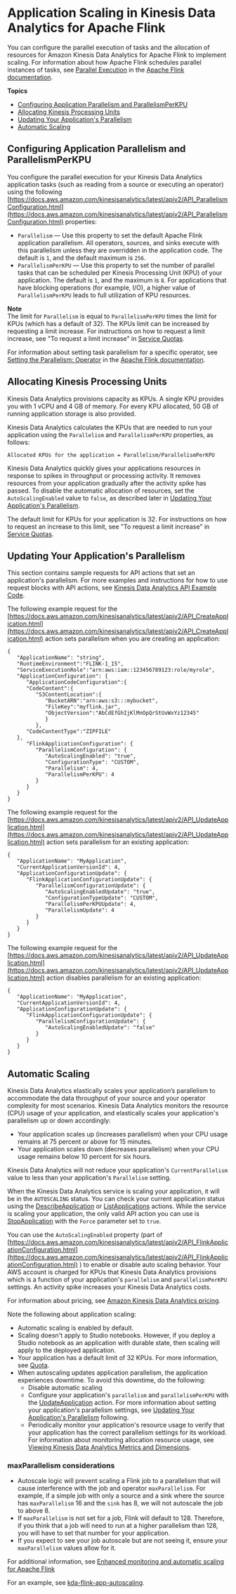 # Application Scaling in Kinesis Data Analytics for Apache Flink<a name="how-scaling"></a>

You can configure the parallel execution of tasks and the allocation of resources for Amazon Kinesis Data Analytics for Apache Flink to implement scaling\. For information about how Apache Flink schedules parallel instances of tasks, see [Parallel Execution](https://nightlies.apache.org/flink/flink-docs-release-1.15/dev/parallel.html) in the [Apache Flink documentation](https://nightlies.apache.org/flink/flink-docs-release-1.15/)\.

**Topics**
+ [Configuring Application Parallelism and ParallelismPerKPU](#how-parallelism)
+ [Allocating Kinesis Processing Units](#how-scaling-kpus)
+ [Updating Your Application's Parallelism](#how-scaling-howto)
+ [Automatic Scaling](#how-scaling-auto)

## Configuring Application Parallelism and ParallelismPerKPU<a name="how-parallelism"></a>

You configure the parallel execution for your Kinesis Data Analytics application tasks \(such as reading from a source or executing an operator\) using the following [https://docs.aws.amazon.com/kinesisanalytics/latest/apiv2/API_ParallelismConfiguration.html](https://docs.aws.amazon.com/kinesisanalytics/latest/apiv2/API_ParallelismConfiguration.html) properties: 
+ `Parallelism` — Use this property to set the default Apache Flink application parallelism\. All operators, sources, and sinks execute with this parallelism unless they are overridden in the application code\. The default is `1`, and the default maximum is `256`\.
+ `ParallelismPerKPU` — Use this property to set the number of parallel tasks that can be scheduled per Kinesis Processing Unit \(KPU\) of your application\. The default is `1`, and the maximum is `8`\. For applications that have blocking operations \(for example, I/O\), a higher value of `ParallelismPerKPU` leads to full utilization of KPU resources\.

**Note**  
The limit for `Parallelism` is equal to `ParallelismPerKPU` times the limit for KPUs \(which has a default of 32\)\. The KPUs limit can be increased by requesting a limit increase\. For instructions on how to request a limit increase, see "To request a limit increase" in [Service Quotas](https://docs.aws.amazon.com/general/latest/gr/aws_service_limits.html)\.

For information about setting task parallelism for a specific operator, see [ Setting the Parallelism: Operator](https://nightlies.apache.org/flink/flink-docs-release-1.15/dev/parallel.html#operator-level) in the [Apache Flink documentation](https://nightlies.apache.org/flink/flink-docs-release-1.15/)\.

## Allocating Kinesis Processing Units<a name="how-scaling-kpus"></a>

Kinesis Data Analytics provisions capacity as KPUs\. A single KPU provides you with 1 vCPU and 4 GB of memory\. For every KPU allocated, 50 GB of running application storage is also provided\. 

Kinesis Data Analytics calculates the KPUs that are needed to run your application using the `Parallelism` and `ParallelismPerKPU` properties, as follows:

```
Allocated KPUs for the application = Parallelism/ParallelismPerKPU
```

Kinesis Data Analytics quickly gives your applications resources in response to spikes in throughput or processing activity\. It removes resources from your application gradually after the activity spike has passed\. To disable the automatic allocation of resources, set the `AutoScalingEnabled` value to `false`, as described later in [Updating Your Application's Parallelism](#how-scaling-howto)\. 

The default limit for KPUs for your application is 32\. For instructions on how to request an increase to this limit, see "To request a limit increase" in [Service Quotas](https://docs.aws.amazon.com/general/latest/gr/aws_service_limits.html)\.

## Updating Your Application's Parallelism<a name="how-scaling-howto"></a>

This section contains sample requests for API actions that set an application's parallelism\. For more examples and instructions for how to use request blocks with API actions, see [Kinesis Data Analytics API Example Code](api-examples.md)\.

The following example request for the [https://docs.aws.amazon.com/kinesisanalytics/latest/apiv2/API_CreateApplication.html](https://docs.aws.amazon.com/kinesisanalytics/latest/apiv2/API_CreateApplication.html) action sets parallelism when you are creating an application:

```
{
   "ApplicationName": "string",
   "RuntimeEnvironment":"FLINK-1_15",
   "ServiceExecutionRole":"arn:aws:iam::123456789123:role/myrole",
   "ApplicationConfiguration": { 
      "ApplicationCodeConfiguration":{
      "CodeContent":{
         "S3ContentLocation":{
            "BucketARN":"arn:aws:s3:::mybucket",
            "FileKey":"myflink.jar",
            "ObjectVersion":"AbCdEfGhIjKlMnOpQrStUvWxYz12345"
            }
         },
      "CodeContentType":"ZIPFILE"
   },   
      "FlinkApplicationConfiguration": { 
         "ParallelismConfiguration": { 
            "AutoScalingEnabled": "true",
            "ConfigurationType": "CUSTOM",
            "Parallelism": 4,
            "ParallelismPerKPU": 4
         }
      }
   }
}
```

The following example request for the [https://docs.aws.amazon.com/kinesisanalytics/latest/apiv2/API_UpdateApplication.html](https://docs.aws.amazon.com/kinesisanalytics/latest/apiv2/API_UpdateApplication.html) action sets parallelism for an existing application:

```
{
   "ApplicationName": "MyApplication",
   "CurrentApplicationVersionId": 4,
   "ApplicationConfigurationUpdate": { 
      "FlinkApplicationConfigurationUpdate": { 
         "ParallelismConfigurationUpdate": { 
            "AutoScalingEnabledUpdate": "true",
            "ConfigurationTypeUpdate": "CUSTOM",
            "ParallelismPerKPUUpdate": 4,
            "ParallelismUpdate": 4
         }
      }
   }
}
```

The following example request for the [https://docs.aws.amazon.com/kinesisanalytics/latest/apiv2/API_UpdateApplication.html](https://docs.aws.amazon.com/kinesisanalytics/latest/apiv2/API_UpdateApplication.html) action disables parallelism for an existing application:

```
{
   "ApplicationName": "MyApplication",
   "CurrentApplicationVersionId": 4,
   "ApplicationConfigurationUpdate": { 
      "FlinkApplicationConfigurationUpdate": { 
         "ParallelismConfigurationUpdate": { 
            "AutoScalingEnabledUpdate": "false"
         }
      }
   }
}
```

## Automatic Scaling<a name="how-scaling-auto"></a>

Kinesis Data Analytics elastically scales your application’s parallelism to accommodate the data throughput of your source and your operator complexity for most scenarios\. Kinesis Data Analytics monitors the resource \(CPU\) usage of your application, and elastically scales your application's parallelism up or down accordingly:
+ Your application scales up \(increases parallelism\) when your CPU usage remains at 75 percent or above for 15 minutes\.
+ Your application scales down \(decreases parallelism\) when your CPU usage remains below 10 percent for six hours\.

Kinesis Data Analytics will not reduce your application's `CurrentParallelism` value to less than your application's `Parallelism` setting\.

When the Kinesis Data Analytics service is scaling your application, it will be in the `AUTOSCALING` status\. You can check your current application status using the [ DescribeApplication](https://docs.aws.amazon.com/kinesisanalytics/latest/apiv2/API_DescribeApplication.html) or [ ListApplications](https://docs.aws.amazon.com/kinesisanalytics/latest/apiv2/API_ListApplications.html) actions\. While the service is scaling your application, the only valid API action you can use is [ StopApplication](https://docs.aws.amazon.com/kinesisanalytics/latest/apiv2/API_ListApplications.html) with the `Force` parameter set to `true`\.

You can use the `AutoScalingEnabled` property \(part of [https://docs.aws.amazon.com/kinesisanalytics/latest/apiv2/API_FlinkApplicationConfiguration.html](https://docs.aws.amazon.com/kinesisanalytics/latest/apiv2/API_FlinkApplicationConfiguration.html) \) to enable or disable auto scaling behavior\. Your AWS account is charged for KPUs that Kinesis Data Analytics provisions which is a function of your application's `parallelism` and `parallelismPerKPU` settings\. An activity spike increases your Kinesis Data Analytics costs\.

For information about pricing, see [Amazon Kinesis Data Analytics pricing](https://aws.amazon.com/kinesis/data-analytics/pricing/)\. 

Note the following about application scaling:
+ Automatic scaling is enabled by default\.
+ Scaling doesn't apply to Studio notebooks\. However, if you deploy a Studio notebook as an application with durable state, then scaling will apply to the deployed application\.
+ Your application has a default limit of 32 KPUs\. For more information, see [Quota](limits.md)\.
+ When autoscaling updates application parallelism, the application experiences downtime\. To avoid this downtime, do the following:
  + Disable automatic scaling
  + Configure your application's `parallelism` and `parallelismPerKPU` with the [UpdateApplication](https://docs.aws.amazon.com/kinesisanalytics/latest/apiv2/API_UpdateApplication.html) action\. For more information about setting your application's parallelism settings, see [Updating Your Application's Parallelism](#how-scaling-howto) following\.
  + Periodically monitor your application's resource usage to verify that your application has the correct parallelism settings for its workload\. For information about monitoring allocation resource usage, see [Viewing Kinesis Data Analytics Metrics and Dimensions](metrics-dimensions.md)\.

### maxParallelism considerations<a name="how-scaling-auto-max-parallelism"></a>
+ Autoscale logic will prevent scaling a Flink job to a parallelism that will cause interference with the job and operator `maxParallelism`\. For example, if a simple job with only a source and a sink where the source has `maxParallelism` 16 and the `sink` has 8, we will not autoscale the job to above 8\.
+ If `maxParallelism` is not set for a job, Flink will default to 128\. Therefore, if you think that a job will need to run at a higher parallelism than 128, you will have to set that number for your application\.
+ If you expect to see your job autoscale but are not seeing it, ensure your `maxParallelism` values allow for it\.

For additional information, see [Enhanced monitoring and automatic scaling for Apache Flink](https://aws.amazon.com/blogs/big-data/enhanced-monitoring-and-automatic-scaling-for-apache-flink/)

For an example, see [ kda\-flink\-app\-autoscaling](https://github.com/aws-samples/kda-flink-app-autoscaling)\.